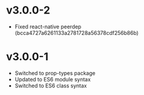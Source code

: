 # v3.0.0-2
- Fixed react-native peerdep (bcca4727a6261133a2781728a56378cdf256b86b)

# v3.0.0-1
- Switched to prop-types package
- Updated to ES6 module syntax
- Switched to ES6 class syntax
